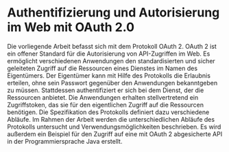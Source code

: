 # Authentifizierung und Autorisierung im Web mit OAuth 2.0
Die vorliegende Arbeit befasst sich mit dem Protokoll OAuth 2. OAuth 2 ist ein offener Standard für dieAutorisierung von API-Zugriffen im Web. Es ermöglicht verschiedenen Anwendungen den standardisiertenund sicher geleiteten Zugriff auf die Ressourcen eines Dienstes im Namen des Eigentümers.Der Eigentümer kann mit Hilfe des Protokolls die Erlaubnis erteilen, ohne sein Passwort gegenüberden Anwendungen bekanntgeben zu müssen. Stattdessen authentifiziert er sich bei dem Dienst, derdie Ressourcen anbietet. Die Anwendungen erhalten stellvertretend ein Zugriffstoken, das sie für deneigentlichen Zugriff auf die Ressourcen benötigen. Die Spezifikation des Protokolls definiert dazuverschiedene Abläufe. Im Rahmen der Arbeit werden die unterschiedlichen Abläufe des Protokollsuntersucht und Verwendungsmöglichkeiten beschrieben. Es wird außerdem ein Beispiel für den Zugriffauf eine mit OAuth 2 abgesicherte API in der Programmiersprache Java erstellt.
